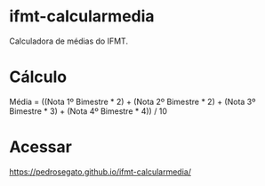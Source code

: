 # ifmt-calcularmedia
Calculadora de médias do IFMT.

# Cálculo
Média = ((Nota 1º Bimestre * 2) + (Nota 2º Bimestre * 2) + (Nota 3º Bimestre * 3) + (Nota 4º Bimestre * 4)) / 10

# Acessar
https://pedrosegato.github.io/ifmt-calcularmedia/
